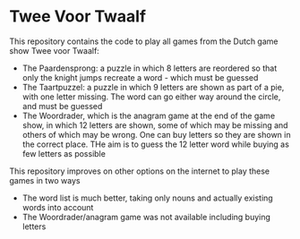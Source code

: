 # Twee Voor Twaalf
This repository contains the code to play all games from the Dutch game show Twee voor Twaalf:

* The Paardensprong: a puzzle in which 8 letters are reordered so that only the knight jumps
recreate a word - which must be guessed
* The Taartpuzzel: a puzzle in which 9 letters are shown as part of a pie, with one letter
missing. The word can go either way around the circle, and must be guessed
* The Woordrader, which is the anagram game at the end of the game show, in which
12 letters are shown, some of which may be missing and others of which may be wrong. One can buy letters
so they are shown in the correct place. THe aim is to guess the 12 letter word while buying as few 
letters as possible

This repository improves on other options on the internet to play these games in two ways
* The word list is much better, taking only nouns and actually existing words into account
* The Woordrader/anagram game was not available including buying letters